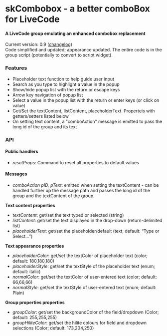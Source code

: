 # skCombobox - a better comboBox for LiveCode
#### A LiveCode group emulating an enhanced combobox replacement  

Current version: 0.9 ([changelog](/changelog.md))  
Code simplified and updated; appearance updated. The entire code is in the group script (potentially to convert to script widget).

### Features
- Placeholder text function to help guide user input
- Search as you type to highlight a value in the popup
- Show/hide popup list with the return or escape keys
- Arrow key navigation of popup list
- Select a value in the popup list with the return or enter keys (or click on value)
- Get/Set the textContent, listContent, placeholderText. Properteis with getters/setters listed below
- On setting text content, a "comboAction" message is emitted to pass the long id of the group and its text

### API
#### Public handlers
- _resetProps_: Command to reset all properties to default values

#### Messages
- _comboAction pID, pText_: emitted when setting the textContent - can be handled further up the message path and passes the long id of the group and the textContent of the group.  
  
**Text content properties**  
- _textContent_: get/set the text typed or selected (string)  
- _listContent_: get/set the text displayed in the drop-down (return-delimited list)  
- _placeholderText_: get/set the placeholder/default (text; default: “Type or Select…”)  
  
**Text appearance properties**  
- _placeholderColor_: get/set the textColor of placeholder text (color; default: 180,180,180)  
- _placeholderStyle_: get/set the textStyle of the placeholder text (enum; default: italic)  
- _normalColor_: get/set the textColor of user-entered text (color; default: 66,66,66)  
- _normalStyle_: get/set the textStyle of user-entered text (enum; default: Plain)  
  
**Group properties properties**  
- _groupColor_: get/set the backgroundColor of the field/dropdown (Color; default: 255,255,255)
- _groupHiliteColor_: get/set the hilite colours for field and dropdown selections (Color; default: 173,204,250)

